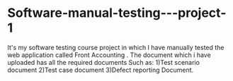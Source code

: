 # Software-manual-testing---project-1
It's my software testing course project in which I have manually tested the web application called Front Accounting .
The document which i have uploaded has all the required documents Such as:
1)Test scenario document
2)Test case document
3)Defect reporting Document.
